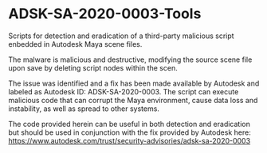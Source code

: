# ADSK-SA-2020-0003-Tools

Scripts for detection and eradication of a third-party malicious script enbedded in Autodesk Maya scene files.

The malware is malicious and destructive, modifying the source scene file upon save by deleting script nodes within the scen.

The issue was identified and a fix has been made available by Autodesk and labeled as Autodesk ID: ADSK-SA-2020-0003. The script can execute malicious code that can corrupt the Maya environment, cause data loss and instability, as well as spread to other systems.

The code provided herein can be useful in both detection and eradication but should be used in conjunction with the fix provided by Autodesk here: https://www.autodesk.com/trust/security-advisories/adsk-sa-2020-0003
